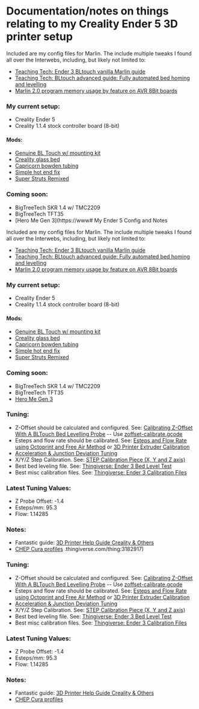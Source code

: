 # Documentation/notes on things relating to my Creality Ender 5 3D printer setup


Included are my config files for Marlin. The include multiple tweaks I found all over the Interwebs, including, but likely not limited to:

- [Teaching Tech: Ender 3 BLtouch vanilla Marlin guide](https://www.youtube.com/watch?v=sUlqrSq6LeY&t=324s)
- [Teaching Tech: BLtouch advanced guide: Fully automated bed homing and levelling](https://www.youtube.com/watch?v=BV11-VOQjMc)
- [Marlin 2.0 program memory usage by feature on AVR 8Bit boards](https://www.crosslink.io/marlin-2-0-memory-usage-by-feature/)

### My current setup:

- Creality Ender 5
- Creality 1.1.4 stock controller board (8-bit)

#### Mods:

- [Genuine BL Touch w/ mounting kit](https://www.creality3dofficial.com/products/creality-bl-touch)
- [Creality glass bed](https://www.creality3dofficial.com/products/creality-new-upgraded-heated-bed-build-plate-surface)
- [Capricorn bowden tubing](https://www.amazon.ca/gp/product/B07XXRVGP9/ref=ppx_yo_dt_b_search_asin_title)
- [Simple hot end fix](https://www.youtube.com/watch?v=7tCxO17XZtw)
- [Super Struts Remixed](https://www.thingiverse.com/thing:3661405)

### Coming soon:
- BigTreeTech SKR 1.4 w/ TMC2209
- BigTreeTech TFT35
- [Hero Me Gen 3](https://www# My Ender 5 Config and Notes

Included are my config files for Marlin. The include multiple tweaks I found all over the Interwebs, including, but likely not limited to:

- [Teaching Tech: Ender 3 BLtouch vanilla Marlin guide](https://www.youtube.com/watch?v=sUlqrSq6LeY&t=324s)
- [Teaching Tech: BLtouch advanced guide: Fully automated bed homing and levelling](https://www.youtube.com/watch?v=BV11-VOQjMc)
- [Marlin 2.0 program memory usage by feature on AVR 8Bit boards](https://www.crosslink.io/marlin-2-0-memory-usage-by-feature/)

### My current setup:

- Creality Ender 5
- Creality 1.1.4 stock controller board (8-bit)

#### Mods:

- [Genuine BL Touch w/ mounting kit](https://www.creality3dofficial.com/products/creality-bl-touch)
- [Creality glass bed](https://www.creality3dofficial.com/products/creality-new-upgraded-heated-bed-build-plate-surface)
- [Capricorn bowden tubing](https://www.amazon.ca/gp/product/B07XXRVGP9/ref=ppx_yo_dt_b_search_asin_title)
- [Simple hot end fix](https://www.youtube.com/watch?v=7tCxO17XZtw)
- [Super Struts Remixed](https://www.thingiverse.com/thing:3661405)

### Coming soon:
- BigTreeTech SKR 1.4 w/ TMC2209
- BigTreeTech TFT35
- [Hero Me Gen 3](https://www.thingiverse.com/thing:3182917)


### Tuning:

- Z-Offset should be calculated and configured. See: [Calibrating Z-Offset With A BLTouch Bed Levelling Probe](https://www.youtube.com/watch?v=y_1Kg45APko) -- Use [zoffset-calibrate.gcode](gcode/zoffset-calibrate.gcode)
- Esteps and flow rate should be calibrated. See: [Esteps and Flow Rate using Octoprint and Free Air Method](https://www.youtube.com/watch?v=HVljfDVPp3o) or [3D Printer Extruder Calibration](https://www.youtube.com/watch?v=xzQjtWhg9VE)
- [Acceleration & Junction Deviation Tuning](https://www.youtube.com/watch?v=Mnvj6xCzikM)
- X/Y/Z Step Calibration. See: [STEP Calibration Piece (X, Y and Z axis)](https://www.thingiverse.com/thing:195604)
- Best bed leveling file. See: [Thingiverse: Ender 3 Bed Level Test](https://www.thingiverse.com/thing:2987803)
- Best misc calibration files. See: [Thingiverse: Ender 3 Calibration Files](https://www.thingiverse.com/thing:3071464)

### Latest Tuning Values:

- Z Probe Offset: -1.4
- Esteps/mm: 95.3
- Flow: 1.14285


### Notes:

- Fantastic guide: [3D Printer Help Guide Creality & Others](https://www.th3dstudio.com/knowledgebase/3d-printer-help-guide-creality-others/)
- [CHEP Cura profiles](https://www.chepclub.com/cura-profiles.html)
.thingiverse.com/thing:3182917)


### Tuning:

- Z-Offset should be calculated and configured. See: [Calibrating Z-Offset With A BLTouch Bed Levelling Probe](https://www.youtube.com/watch?v=y_1Kg45APko) -- Use [zoffset-calibrate.gcode](gcode/zoffset-calibrate.gcode)
- Esteps and flow rate should be calibrated. See: [Esteps and Flow Rate using Octoprint and Free Air Method](https://www.youtube.com/watch?v=HVljfDVPp3o) or [3D Printer Extruder Calibration](https://www.youtube.com/watch?v=xzQjtWhg9VE)
- [Acceleration & Junction Deviation Tuning](https://www.youtube.com/watch?v=Mnvj6xCzikM)
- X/Y/Z Step Calibration. See: [STEP Calibration Piece (X, Y and Z axis)](https://www.thingiverse.com/thing:195604)
- Best bed leveling file. See: [Thingiverse: Ender 3 Bed Level Test](https://www.thingiverse.com/thing:2987803)
- Best misc calibration files. See: [Thingiverse: Ender 3 Calibration Files](https://www.thingiverse.com/thing:3071464)

### Latest Tuning Values:

- Z Probe Offset: -1.4
- Esteps/mm: 95.3
- Flow: 1.14285


### Notes:

- Fantastic guide: [3D Printer Help Guide Creality & Others](https://www.th3dstudio.com/knowledgebase/3d-printer-help-guide-creality-others/)
- [CHEP Cura profiles](https://www.chepclub.com/cura-profiles.html)

